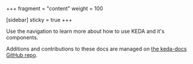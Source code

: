 +++
fragment = "content"
weight = 100

[sidebar]
  sticky = true
+++

Use the navigation to learn more about how to use KEDA and it's components.  

Additions and contributions to these docs are managed on [the keda-docs GitHub repo](https://github.com/kedacore/keda-docs).